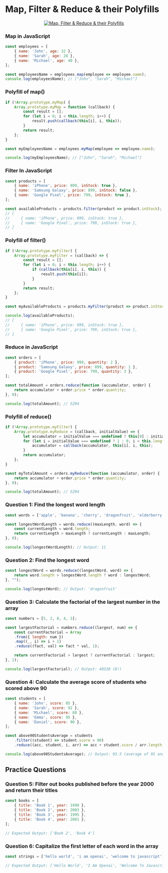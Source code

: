 # Map, Filter & Reduce & their Polyfills

<p align="center">
  <a href="https://youtu.be/NFvpyWQRMKQ">
  <img src="https://img.youtube.com/vi/NFvpyWQRMKQ/0.jpg" alt="Map, Filter & Reduce & their Polyfills" />
  </a>
</p>

### Map in JavaScript

```javascript
const employees = [
    { name: 'John', age: 32 },
    { name: 'Sarah', age: 28 },
    { name: 'Michael', age: 40 },
];

const employeesName = employees.map(employee => employee.name);
console.log(employeesName); // ["John", "Sarah", "Michael"]
```

### Polyfill of map()

```javascript
if (!Array.prototype.myMap) {
    Array.prototype.myMap = function (callback) {
        const result = [];
        for (let i = 0; i < this.length; i++) {
            result.push(callback(this[i], i, this));
        }
        return result;
    };
}

const myEmployeesName = employees.myMap(employee => employee.name);

console.log(myEmployeesName); // ["John", "Sarah", "Michael"]
```

### Filter In JavaScript

```javascript
const products = [
    { name: 'iPhone', price: 999, inStock: true },
    { name: 'Samsung Galaxy', price: 899, inStock: false },
    { name: 'Google Pixel', price: 799, inStock: true },
];

const availableProducts = products.filter(product => product.inStock);
// [
//     { name: 'iPhone', price: 999, inStock: true },
//     { name: 'Google Pixel', price: 799, inStock: true },
// ]
```

### Polyfill of filter()

```javascript
if (!Array.prototype.myFilter) {
    Array.prototype.myFilter = (callback) => {
        const result = [];
        for (let i = 0; i < this.length; i++) {
            if (callback(this[i], i, this)) {
                result.push(this[i]);
            }
        }
        return result;
    };
}

const myAvailableProducts = products.myFilter(product => product.inStock);

console.log(availableProducts);
// [
//     { name: 'iPhone', price: 999, inStock: true },
//     { name: 'Google Pixel', price: 799, inStock: true },
// ]
```

### Reduce in JavaScript

```javascript
const orders = [
    { product: 'iPhone', price: 999, quantity: 2 },
    { product: 'Samsung Galaxy', price: 899, quantity: 1 },
    { product: 'Google Pixel', price: 799, quantity: 3 },
];

const totalAmount = orders.reduce(function (accumulator, order) {
    return accumulator + order.price * order.quantity;
}, 0);

console.log(totalAmount); // 5294
```

### Polyfill of reduce()

```javascript
if (!Array.prototype.myFilter) {
    Array.prototype.myReduce = (callback, initialValue) => {
        let accumulator = initialValue === undefined ? this[0] : initialValue;
        for (let i = initialValue === undefined ? 1 : 0; i < this.length; i++) {
            accumulator = callback(accumulator, this[i], i, this);
        }
        return accumulator;
    };
}

const myTotalAmount = orders.myReduce(function (accumulator, order) {
    return accumulator + order.price * order.quantity;
}, 0);

console.log(totalAmount); // 5294
```

### Question 1: Find the longest word length

```javascript
const words = ['apple', 'banana', 'cherry', 'dragonfruit', 'elderberry'];

const longestWordLength = words.reduce((maxLength, word) => {
    const currentLength = word.length;
    return currentLength > maxLength ? currentLength : maxLength;
}, 0);

console.log(longestWordLength); // Output: 11
```

### Question 2: Find the longest word

```javascript
const longestWord = words.reduce((longestWord, word) => {
    return word.length > longestWord.length ? word : longestWord;
}, "");

console.log(longestWord); // Output: 'dragonfruit'
```

### Question 3: Calculate the factorial of the largest number in the array

```javascript
const numbers = [5, 2, 8, 4, 3];

const largestFactorial = numbers.reduce((largest, num) => {
    const currentFactorial = Array
    .from({ length: num })
    .map((_, i) => i + 1)
    .reduce((fact, val) => fact * val, 1);

    return currentFactorial > largest ? currentFactorial : largest;
}, 1);

console.log(largestFactorial); // Output: 40320 (8!)
```

### Question 4: Calculate the average score of students who scored above 90

```javascript
const students = [
    { name: 'John', score: 85 },
    { name: 'Sarah', score: 92 },
    { name: 'Michael', score: 88 },
    { name: 'Emma', score: 95 },
    { name: 'Daniel', score: 90 },
];

const above90StudentsAverage = students
    .filter((student) => student.score > 90)
    .reduce((acc, student, i, arr) => acc + student.score / arr.length, 0);

console.log(above90StudentsAverage); // Output: 93.5 (average of 95 and 92)
```

## Practice Questions

### Question 5: Filter out books published before the year 2000 and return their titles

```javascript
const books = [
    { title: 'Book 1', year: 1998 },
    { title: 'Book 2', year: 2003 },
    { title: 'Book 3', year: 1995 },
    { title: 'Book 4', year: 2001 },
];

// Expected Output: ['Book 2', 'Book 4']
```

### Question 6: Capitalize the first letter of each word in the array

```javascript
const strings = ['hello world', 'i am openai', 'welcome to javascript'];

// Expected Output: ['Hello World', 'I Am Openai', 'Welcome To Javascript']
```
